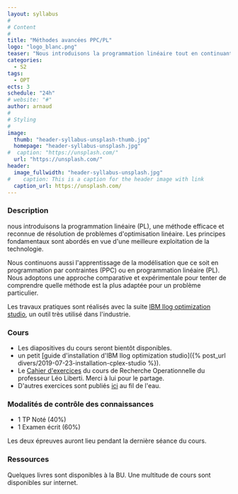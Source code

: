 ```yaml
---
layout: syllabus
#
# Content
#
title: "Méthodes avancées PPC/PL"
logo: "logo_blanc.png"
teaser: "Nous introduisons la programmation linéaire tout en continuant l'apprentissage de la modélisation PPC/PL avec un solveur très utilisé dans l'industrie."
categories:
  - S2
tags:
  - OPT
ects: 3
schedule: "24h"
# website: "#"
author: arnaud
#
# Styling
#
image:
  thumb: "header-syllabus-unsplash-thumb.jpg"
  homepage: "header-syllabus-unsplash.jpg"
#  caption: "https://unsplash.com/"
  url: "https://unsplash.com/"
header:
  image_fullwidth: "header-syllabus-unsplash.jpg"
#    caption: This is a caption for the header image with link
  caption_url: https://unsplash.com/  
---
```


### Description ###

nous introduisons la programmation linéaire (PL), une méthode efficace et reconnue de résolution de problèmes d'optimisation linéaire. 
Les principes fondamentaux sont abordés en vue d'une meilleure exploitation de la technologie.

Nous continuons aussi l'apprentissage de la modélisation que ce soit en programmation par contraintes (PPC) ou en programmation linéaire (PL). 
Nous adoptons une approche comparative et expérimentale pour tenter de comprendre quelle méthode est la plus adaptée pour un problème particulier.

Les travaux pratiques sont réalisés avec la suite [IBM Ilog optimization studio](https://www.ibm.com/fr-fr/products/ilog-cplex-optimization-studio), un outil très utilisé dans l'industrie.

### Cours ###

 - Les diapositives du cours seront bientôt disponibles.
 - un petit [guide d'installation d'IBM Ilog optimization studio]({% post_url divers/2019-07-23-installation-cplex-studio %}).
 - Le [Cahier d'exercices](https://www.enseignement.polytechnique.fr/profs/informatique/Leo.Liberti/teaching/isic/isc610a-08/) du cours de Recherche Operationnelle du professeur Léo Liberti. Merci à lui pour le partage.
 - D'autres exercices sont publiés [ici](http://www.i3s.unice.fr/~malapert/org/teaching/proglin.html) au fil de l'eau. 

### Modalités de contrôle des connaissances ###
 - 1 TP Noté (40%) 
 - 1 Examen écrit (60%)
    
Les deux épreuves auront lieu pendant la dernière séance du cours.

### Ressources ###

Quelques livres sont disponibles à la BU.
Une multitude de cours sont disponibles sur internet.
